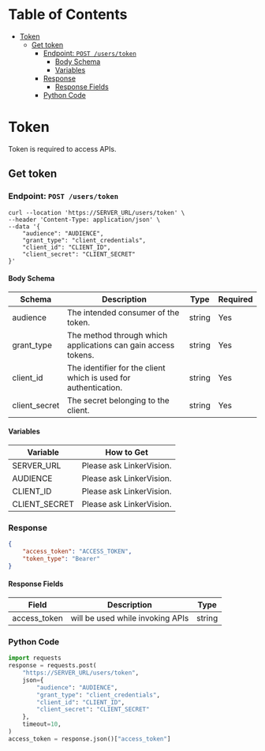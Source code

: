 <!-- START doctoc generated TOC please keep comment here to allow auto update -->

<!-- DON'T EDIT THIS SECTION, INSTEAD RE-RUN doctoc TO UPDATE -->

<!-- DON'T EDIT THIS SECTION, INSTEAD RE-RUN doctoc TO UPDATE -->

# Table of Contents

- [Token](#token)
  - [Get token](#get-token)
    - [Endpoint: `POST /users/token`](#endpoint-post-userstoken)
      - [Body Schema](#body-schema)
      - [Variables](#variables)
    - [Response](#response)
      - [Response Fields](#response-fields)
    - [Python Code](#python-code)

<!-- END doctoc generated TOC please keep comment here to allow auto update -->

# Token

Token is required to access APIs.

## Get token

### Endpoint: `POST /users/token`

```c=
curl --location 'https://SERVER_URL/users/token' \
--header 'Content-Type: application/json' \
--data '{
    "audience": "AUDIENCE", 
    "grant_type": "client_credentials", 
    "client_id": "CLIENT_ID",
    "client_secret": "CLIENT_SECRET"
}'
```

#### Body Schema

Schema  | Description | Type | Required
------------- | ------------- | ------------- | -------------
audience | The intended consumer of the token. | string | Yes
grant_type | The method through which applications can gain access tokens. | string | Yes
client_id | The identifier for the client which is used for authentication. | string | Yes
client_secret | The secret belonging to the client. | string | Yes

#### Variables

Variable  | How to Get
------------- | -------------
SERVER_URL | Please ask LinkerVision.
AUDIENCE | Please ask LinkerVision.
CLIENT_ID | Please ask LinkerVision.
CLIENT_SECRET | Please ask LinkerVision.

### Response

```json
{
    "access_token": "ACCESS_TOKEN",
    "token_type": "Bearer"
}
```

#### Response Fields

Field  | Description | Type
------------- | ------------- | -------------
access_token | will be used while invoking APIs | string

### Python Code

```python
import requests
response = requests.post(
    "https://SERVER_URL/users/token",
    json={
        "audience": "AUDIENCE",
        "grant_type": "client_credentials",
        "client_id": "CLIENT_ID",
        "client_secret": "CLIENT_SECRET"
    },
    timeout=10,
)
access_token = response.json()["access_token"]
```
